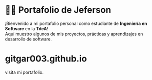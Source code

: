 # 👨‍💻 Portafolio de Jeferson

¡Bienvenido a mi portafolio personal como estudiante de **Ingeniería en Software** en la **TdeA**!  
Aquí muestro algunos de mis proyectos, prácticas y aprendizajes en desarrollo de software.

# gitgar003.github.io
visita mi portafolio.
